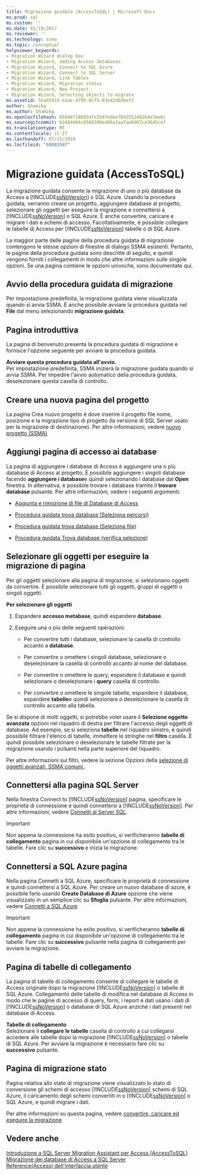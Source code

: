 ```yaml
---
title: Migrazione guidata (AccessToSQL) | Microsoft Docs
ms.prod: sql
ms.custom: ''
ms.date: 01/19/2017
ms.reviewer: ''
ms.technology: ssma
ms.topic: conceptual
helpviewer_keywords:
- Migration Wizard dialog box
- Migration Wizard, adding Access databases
- Migration Wizard, Connect to SQL Azure
- Migration Wizard, Connect to SQL Server
- Migration Wizard, Link Tables
- Migration Wizard, Migration status
- Migration Wizard, New Project
- Migration Wizard, Selecting objects to migrate
ms.assetid: 5bab5914-b2ae-4795-8cf5-83e42d64bef2
author: Shamikg
ms.author: Shamikg
ms.openlocfilehash: 658487186924fe5547edee70425524b2b4e3be6c
ms.sourcegitcommit: b2464064c0566590e486a3aafae6d67ce2645cef
ms.translationtype: MT
ms.contentlocale: it-IT
ms.lasthandoff: 07/15/2019
ms.locfileid: "68083587"
---
```

# <a name="migration-wizard-accesstosql"></a>Migrazione guidata (AccessToSQL)
La migrazione guidata consente la migrazione di uno o più database da Access a [!INCLUDE[ssNoVersion](../../includes/ssnoversion-md.md)] o SQL Azure. Usando la procedura guidata, verranno creare un progetto, aggiungere database al progetto, selezionare gli oggetti per eseguire la migrazione e connettersi a [!INCLUDE[ssNoVersion](../../includes/ssnoversion-md.md)] o SQL Azure. È anche convertire, caricare e migrare i dati e schemi di accesso. Facoltativamente, è possibile collegare le tabelle di Access per [!INCLUDE[ssNoVersion](../../includes/ssnoversion-md.md)] tabelle o di SQL Azure.  
  
La maggior parte delle pagine della procedura guidata di migrazione contengono le stesse opzioni di finestre di dialogo SSMA esistenti. Pertanto, le pagine della procedura guidata sono descritte di seguito, e quindi vengono forniti i collegamenti in modo che altre informazioni sulle singole opzioni. Se una pagina contiene le opzioni univoche, sono documentate qui.  
  
## <a name="starting-the-migration-wizard"></a>Avvio della procedura guidata di migrazione  
Per impostazione predefinita, la migrazione guidata viene visualizzata quando si avvia SSMA. È anche possibile avviare la procedura guidata nel **File** dal menu selezionando **migrazione guidata**.  
  
## <a name="welcome-page"></a>Pagina introduttiva  
La pagina di benvenuto presenta la procedura guidata di migrazione e fornisce l'opzione seguente per avviare la procedura guidata.  
  
**Avviare questa procedura guidata all'avvio.**  
Per impostazione predefinita, SSMA inizierà la migrazione guidata quando si avvia SSMA. Per impedire l'avvio automatico della procedura guidata, deselezionare questa casella di controllo.  
  
## <a name="create-new-project-page"></a>Creare una nuova pagina del progetto  
La pagina Crea nuovo progetto è dove inserire il progetto file nome, posizione e la migrazione tipo di progetto (la versione di SQL Server usato per la migrazione di destinazione). Per altre informazioni, vedere [nuovo progetto (SSMA)](https://msdn.microsoft.com/ca294f6d-eeb5-42ca-9306-156281a3f0f3)  
  
## <a name="add-access-databases-page"></a>Aggiungi pagina di accesso ai database  
La pagina di aggiungere i database di Access è aggiungere una o più database di Access al progetto. È possibile aggiungere i singoli database facendo **aggiungere i database**e quindi selezionando i database dal **Open** finestra. In alternativa, è possibile trovare i database tramite il **trovare database** pulsante. Per altre informazioni, vedere i seguenti argomenti:  
  
-   [Aggiunta e rimozione di file di Database di Access](adding-and-removing-access-database-files-accesstosql.md)  
  
-   [Procedura guidata trova database (Seleziona percorsi)](https://msdn.microsoft.com/00b2d32a-998b-47a7-b25c-589b5bd6777a)  
  
-   [Procedura guidata trova database (Seleziona file)](https://msdn.microsoft.com/2f574a34-4bab-40a4-89a8-ad4907ffc3fd)  
  
-   [Procedura guidata Trova database (verifica selezione)](https://msdn.microsoft.com/62e20e03-50cc-4ac8-8072-524d194d2ec3)  
  
## <a name="select-objects-to-migrate-page"></a>Selezionare gli oggetti per eseguire la migrazione di pagina  
Per gli oggetti selezionare alla pagina di migrazione, si selezionano oggetti da convertire. È possibile selezionare tutti gli oggetti, gruppi di oggetti o singoli oggetti.  
  
**Per selezionare gli oggetti**  
  
1.  Espandere **accesso metabase**, quindi espandere **database**.  
  
2.  Eseguire una o più delle seguenti operazioni:  
  
    -   Per convertire tutti i database, selezionare la casella di controllo accanto a **database**.  
  
    -   Per convertire o omettere i singoli database, selezionare o deselezionare la casella di controllo accanto al nome del database.  
  
    -   Per convertire o omettere le query, espandere il database e quindi selezionare o deselezionare i **query** casella di controllo.  
  
    -   Per convertire o omettere le singole tabelle, espandere il database, espandere **tabelle**e quindi selezionare o deselezionare la casella di controllo accanto alla tabella.  
  
Se si dispone di molti oggetti, si potrebbe voler usare il **Selezione oggetto avanzata** opzioni nel riquadro di destra per filtrare l'accesso degli oggetti di database. Ad esempio, se si seleziona **tabelle** nel riquadro sinistro, è quindi possibile filtrare l'elenco di tabelle, immettere le stringhe nel **filtro** casella. È quindi possibile selezionare o deselezionare le tabelle filtrate per la migrazione usando i pulsanti nella parte superiore del riquadro.  
  
Per altre informazioni sui filtri, vedere la sezione Opzioni della [selezione di oggetti avanzati, SSMA comuni,](https://msdn.microsoft.com/f53b0c79-5473-410a-a0dc-d8f544f7a63c).  
  
## <a name="connect-to-sql-server-page"></a>Connettersi alla pagina SQL Server  
Nella finestra Connect to [!INCLUDE[ssNoVersion](../../includes/ssnoversion-md.md)] pagina, specificare le proprietà di connessione e quindi connettersi a [!INCLUDE[ssNoVersion](../../includes/ssnoversion-md.md)]. Per altre informazioni, vedere [Connetti al Server SQL](connect-to-sql-server-accesstosql.md).
  
> [!IMPORTANT]  
> Non appena la connessione ha esito positivo, si verificheranno **tabelle di collegamento** pagina in cui disponibile un'opzione di collegamento tra le tabelle. Fare clic su **successivo** e inizia la migrazione.  
  
## <a name="connect-to-sql-azure-page"></a>Connettersi a SQL Azure pagina  
Nella pagina Connetti a SQL Azure, specificare le proprietà di connessione e quindi connettersi a SQL Azure. Per creare un nuovo database di azure, è possibile farlo usando **Create Database di Azure** opzione che viene visualizzato in un semplice clic su **Sfoglia** pulsante. Per altre informazioni, vedere [Connetti a SQL Azure](connect-to-azure-sql-db-accesstosql.md)  
  
> [!IMPORTANT]  
> Non appena la connessione ha esito positivo, si verificheranno **tabelle di collegamento** pagina in cui disponibile un'opzione di collegamento tra le tabelle. Fare clic su **successivo** pulsante nella pagina di collegamenti per avviare la migrazione.  
  
## <a name="link-tables-page"></a>Pagina di tabelle di collegamento  
La pagina di tabelle di collegamento consente di collegare le tabelle di Access originale dopo la migrazione [!INCLUDE[ssNoVersion](../../includes/ssnoversion-md.md)] o tabelle di SQL Azure. Collegamento delle tabelle di modifica nel database di Access in modo che le pagine di accesso di query, form, i report e dati usano i dati di [!INCLUDE[ssNoVersion](../../includes/ssnoversion-md.md)] o database di SQL Azure anziché i dati presenti nel database di Access.  
  
**Tabelle di collegamento**  
Selezionare il **collegare le tabelle** casella di controllo a cui collegarsi accedere alle tabelle dopo la migrazione [!INCLUDE[ssNoVersion](../../includes/ssnoversion-md.md)] o tabelle di SQL Azure. Per avviare la migrazione è necessario fare clic su **successivo** pulsante.  
  
## <a name="migration-status-page"></a>Pagina di migrazione stato  
Pagina relativa allo stato di migrazione viene visualizzato lo stato di conversione gli schemi di accesso [!INCLUDE[ssNoVersion](../../includes/ssnoversion-md.md)] schemi di SQL Azure, il caricamento degli schemi convertiti in o [!INCLUDE[ssNoVersion](../../includes/ssnoversion-md.md)] o SQL Azure, e quindi migrare i dati.  
  
Per altre informazioni su questa pagina, vedere [convertire, caricare ed eseguire la migrazione](https://msdn.microsoft.com/4ec83e96-88a5-4b7b-8d5a-f3429d9a936b)  
  
## <a name="see-also"></a>Vedere anche  
[Introduzione a SQL Server Migration Assistant per Access &#40;AccessToSQL&#41;](../../ssma/access/getting-started-with-sql-server-migration-assistant-for-access-accesstosql.md)  
[Migrazione dei database di Access a SQL Server](migrating-access-databases-to-sql-server-azure-sql-db-accesstosql.md)  
[Reference(Access) dell'interfaccia utente](https://msdn.microsoft.com/af24c303-4a41-449b-9c86-d6558a97e839)  
  
